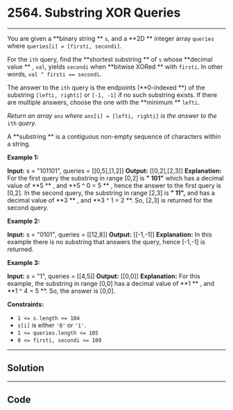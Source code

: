# 2564. Substring XOR Queries

---

You are given a **binary string ** `s`, and a **2D ** integer array `queries` where `queries[i] = [firsti, secondi]`.

For the `ith` query, find the **shortest substring ** of `s` whose **decimal value ** , `val`, yields `secondi` when **bitwise XORed ** with `firsti`. In other words, `val ^ firsti == secondi`.

The answer to the `ith` query is the endpoints (**0-indexed **) of the substring `[lefti, righti]` or `[-1, -1]` if no such substring exists. If there are multiple answers, choose the one with the **minimum ** `lefti`.

_Return an array_ `ans` _where_ `ans[i] = [lefti, righti]` _is the answer to the_ `ith` _query._

A **substring ** is a contiguous non-empty sequence of characters within a string.

 

**Example 1:**


**Input:** s = "101101", queries = [[0,5],[1,2]]
**Output:** [[0,2],[2,3]]
**Explanation:** For the first query the substring in range [0,2] is **" 101"** which has a decimal value of **5 ** , and **5 ^ 0 = 5 ** , hence the answer to the first query is [0,2]. In the second query, the substring in range [2,3] is **" 11",** and has a decimal value of **3 ** , and **3 ^ 1 = 2 **. So, [2,3] is returned for the second query. 



**Example 2:**


**Input:** s = "0101", queries = [[12,8]]
**Output:** [[-1,-1]]
**Explanation:** In this example there is no substring that answers the query, hence [-1,-1] is returned.


**Example 3:**


**Input:** s = "1", queries = [[4,5]]
**Output:** [[0,0]]
**Explanation:** For this example, the substring in range [0,0] has a decimal value of **1 ** , and **1 ^ 4 = 5 **. So, the answer is [0,0].


 

**Constraints:**

  * `1 <= s.length <= 104`
  * `s[i]` is either `'0'` or `'1'`.
  * `1 <= queries.length <= 105`
  * `0 <= firsti, secondi <= 109`

---

## Solution



---

## Code
```python


```